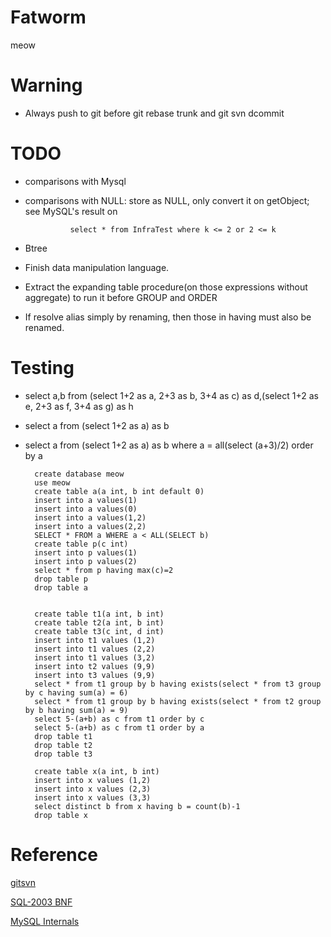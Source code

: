 Fatworm
=======================

meow

Warning
=====================
* Always push to git before git rebase trunk and git svn dcommit

TODO
====================
* comparisons with Mysql
* comparisons with NULL: store as NULL, only convert it on getObject; see MySQL's result on 

                select * from InfraTest where k <= 2 or 2 <= k

* Btree
* Finish data manipulation language.
* Extract the expanding table procedure(on those expressions without aggregate) to run it before GROUP and ORDER
* If resolve alias simply by renaming, then those in having must also be renamed.

Testing
======================
* select a,b from (select 1+2 as a, 2+3 as b, 3+4 as c) as d,(select 1+2 as e, 2+3 as f, 3+4 as g) as h
* select a from (select 1+2 as a) as b
* select a from (select 1+2 as a) as b where a = all(select (a+3)/2) order by a
        

        create database meow
        use meow
        create table a(a int, b int default 0)
        insert into a values(1)
        insert into a values(0)
        insert into a values(1,2)
        insert into a values(2,2)
        SELECT * FROM a WHERE a < ALL(SELECT b)
        create table p(c int)
        insert into p values(1)
        insert into p values(2)
        select * from p having max(c)=2
        drop table p
        drop table a
        

        create table t1(a int, b int)
        create table t2(a int, b int)
        create table t3(c int, d int)
        insert into t1 values (1,2)
        insert into t1 values (2,2)
        insert into t1 values (3,2)
        insert into t2 values (9,9)
        insert into t3 values (9,9)
        select * from t1 group by b having exists(select * from t3 group by c having sum(a) = 6)
        select * from t1 group by b having exists(select * from t2 group by b having sum(a) = 9)
        select 5-(a+b) as c from t1 order by c
        select 5-(a+b) as c from t1 order by a
        drop table t1
        drop table t2
        drop table t3

        create table x(a int, b int)
        insert into x values (1,2)
        insert into x values (2,3)
        insert into x values (3,3)
        select distinct b from x having b = count(b)-1
        drop table x

Reference
====================

[gitsvn](http://stackoverflow.com/questions/661018/pushing-an-existing-git-repository-to-svn)

[SQL-2003 BNF](http://savage.net.au/SQL/sql-2003-2.bnf.html)

[MySQL Internals](https://dev.mysql.com/doc/internals/en/index.html)
